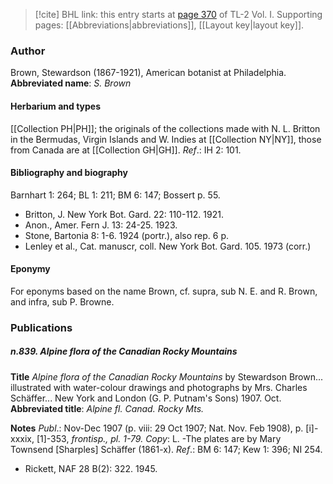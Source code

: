 > [!cite] BHL link: this entry starts at [page 370](https://www.biodiversitylibrary.org/page/33120501) of TL-2 Vol. I.
> Supporting pages: [[Abbreviations|abbreviations]], [[Layout key|layout key]].

### Author

Brown, Stewardson (1867-1921), American botanist at Philadelphia. 
**Abbreviated name**: *S. Brown*

#### Herbarium and types

[[Collection PH|PH]]; the originals of the collections made with N. L. Britton in the Bermudas, Virgin Islands and W. Indies at [[Collection NY|NY]], those from Canada are at [[Collection GH|GH]].
*Ref*.: IH 2: 101.

#### Bibliography and biography

Barnhart 1: 264; BL 1: 211; BM 6: 147; Bossert p. 55.
- Britton, J. New York Bot. Gard. 22: 110-112. 1921.
- Anon., Amer. Fern J. 13: 24-25. 1923.
- Stone, Bartonia 8: 1-6. 1924 (portr.), also rep. 6 p.
- Lenley et al., Cat. manuscr, coll. New York Bot. Gard. 105. 1973 (corr.)

#### Eponymy

For eponyms based on the name Brown, cf. supra, sub N. E. and R. Brown, and infra, sub P. Browne.

### Publications

##### n.839. Alpine flora of the Canadian Rocky Mountains

**Title**
*Alpine flora of the Canadian Rocky Mountains* by Stewardson Brown... illustrated with water-colour drawings and photographs by Mrs. Charles Schäffer... New York and London (G. P. Putnam's Sons) 1907. Oct.
**Abbreviated title**: *Alpine fl. Canad. Rocky Mts.*

**Notes**
*Publ*.: Nov-Dec 1907 (p. viii: 29 Oct 1907; Nat. Nov. Feb 1908), p. \[i\]-xxxix, \[1\]-353, *frontisp., pl. 1-79. Copy*: L. -The plates are by Mary Townsend \[Sharples\] Schäffer (1861-x).
*Ref*.: BM 6: 147; Kew 1: 396; NI 254.
- Rickett, NAF 28 B(2): 322. 1945.

